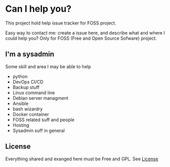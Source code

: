 # Can I help you?
This project hold help issue tracker for FOSS project.

Easy way to contact me: create a issue here, and describe what and where I could help you?
Only for FOSS (Free and Open Source Sofware) project.

## I'm a sysadmin
Some skill and area I may be able to help

* python
* DevOps CI/CD
* Backup stuff
* Linux command line
* Debian server managment
* Ansible
* bash wizardry
* Docker container
* FOSS related suff and people
* Hosting
* Sysadmin suff in general


## License

Everything shared and exanged here must be Free and GPL. See [License](./LICENSE)
